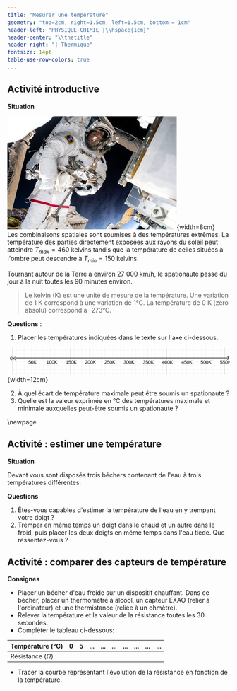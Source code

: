 ```yaml
---
title: "Mesurer une température"
geometry: "top=2cm, right=1.5cm, left=1.5cm, bottom = 1cm"
header-left: "PHYSIQUE-CHIMIE |\\hspace{1cm}"
header-center: "\\thetitle"
header-right: "| Thermique"
fontsize: 14pt
table-use-row-colors: true
...
```




## Activité introductive

**Situation**

![crédit : ASE](t_pesquet_SEV.jpg){width=8cm}  
Les combinaisons spatiales sont soumises à des températures extrêmes. La température des parties directement exposées aux rayons du soleil peut atteindre $T_{max} = 460$ kelvins tandis que la température de celles situées à l'ombre peut descendre à $T_{min} = 150$ kelvins.

Tournant autour de la Terre à environ 27 000 km/h, le spationaute passe du jour à la nuit toutes les 90 minutes environ.

> Le kelvin (K) est une unité de mesure de la température. Une variation de 1 K correspond à une variation de 1°C. La température de 0 K (zéro absolu) correspond à -273°C.

**Questions** :

 1. Placer les températures indiquées dans le texte sur l'axe ci-dessous.
   
![axe Kelvin](axeK.png){width=12cm}

 2. À quel écart de température maximale peut être soumis un spationaute ?  
 3. Quelle est la valeur exprimée en °C des températures maximale et minimale auxquelles peut-être soumis un spationaute ?

\newpage

## Activité : estimer une température

**Situation**

Devant vous sont disposés trois béchers contenant de l'eau à trois températures différentes.

**Questions**

 1. Êtes-vous capables d'estimer la température de l'eau en y trempant votre doigt ?  
 2. Tremper en même temps un doigt dans le chaud et un autre dans le froid, puis placer les deux doigts en même temps dans l'eau tiède. Que ressentez-vous ?


## Activité : comparer des capteurs de température

**Consignes**

 - Placer un bécher d'eau froide sur un dispositif chauffant. Dans ce bécher, placer un thermomètre à alcool, un capteur EXAO (relier à l'ordinateur) et une thermistance (reliée à un ohmètre).
 - Relever la température et la valeur de la résistance toutes les 30 secondes.
 - Compléter le tableau ci-dessous:


  |Température (°C)|0|5|...|...|...|...|...|...|...|
  |---|---|---|---|---|---|---|---|---|---|
  |Résistance ($\Omega$)||||||

 - Tracer la courbe représentant l'évolution de la résistance en fonction de la température.

